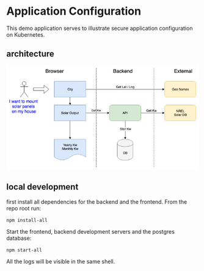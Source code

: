 # Application Configuration

This demo application serves to illustrate secure application configuration on Kubernetes.

## architecture
![Architecture](architecture.png)

## local development

first install all dependencies for the backend and the frontend. From the repo root run:
```
npm install-all
```
Start the frontend, backend development servers and the postgres database:
```
npm start-all
```
All the logs will be visible in the same shell.
